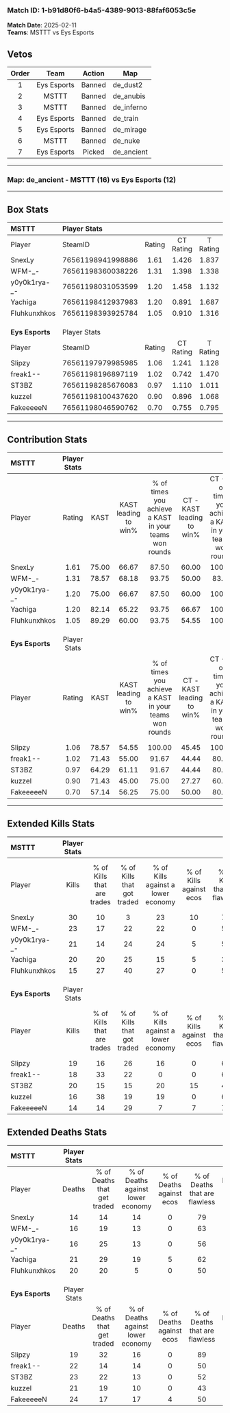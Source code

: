 ### Match ID: 1-b91d80f6-b4a5-4389-9013-88faf6053c5e  
**Match Date**: 2025-02-11  
**Teams**: MSTTT vs Eys Esports  

## Vetos  

| Order | Team | Action | Map |
| :---: | :--: | :----: | --- |
| 1 | Eys Esports | Banned | de_dust2 |
| 2 | MSTTT | Banned | de_anubis |
| 3 | MSTTT | Banned | de_inferno |
| 4 | Eys Esports | Banned | de_train |
| 5 | Eys Esports | Banned | de_mirage |
| 6 | MSTTT | Banned | de_nuke |
| 7 | Eys Esports | Picked | de_ancient |

---  

### **Map**: de_ancient - MSTTT (16) vs Eys Esports (12)  
---  

## Box Stats  

| **MSTTT**       | Player Stats      |        |           |          |       |       |       |         |        |      |     |
| :- | :- | :-: | :-: | :-: | :-: | :-: | :-: | :-: | :-: | :-: | :-: |
| Player          | SteamID           | Rating | CT Rating | T Rating | KAST  |  ADR  | Kills | Assists | Deaths | K/D  | HS% |
| SnexLy          | 76561198941998886 |  1.61  |   1.426   |  1.837   | 75.00 | 101.9 |  30   |    3    |   14   | 2.14 | 16  |
| WFM-_-          | 76561198360038226 |  1.31  |   1.398   |  1.338   | 78.57 | 78.1  |  23   |    5    |   16   | 1.44 | 56  |
| y0y0k1rya-_-    | 76561198031053599 |  1.20  |   1.458   |  1.132   | 75.00 | 72.6  |  21   |    5    |   16   | 1.31 | 57  |
| Yachiga         | 76561198412937983 |  1.20  |   0.891   |  1.687   | 82.14 | 92.8  |  20   |    7    |   21   | 0.95 | 75  |
| FIuhkunxhkos    | 76561198393925784 |  1.05  |   0.910   |  1.316   | 89.29 | 65.8  |  15   |   12    |   20   | 0.75 | 60  |
|                 |                   |        |           |          |       |       |       |         |        |      |     |
|                 |                   |        |           |          |       |       |       |         |        |      |     |
|                 |                   |        |           |          |       |       |       |         |        |      |     |
| **Eys Esports** | Player Stats      |        |           |          |       |       |       |         |        |      |     |
| Player          | SteamID           | Rating | CT Rating | T Rating | KAST  |  ADR  | Kills | Assists | Deaths | K/D  | HS% |
| Slipzy          | 76561197979985985 |  1.06  |   1.241   |  1.128   | 78.57 | 58.4  |  19   |    3    |   19   | 1.00 | 26  |
| freak1--        | 76561198196897119 |  1.02  |   0.742   |  1.470   | 71.43 | 84.0  |  18   |    9    |   22   | 0.82 | 66  |
| ST3BZ           | 76561198285676083 |  0.97  |   1.110   |  1.011   | 64.29 | 76.4  |  20   |    4    |   23   | 0.87 | 40  |
| kuzzel          | 76561198100437620 |  0.90  |   0.896   |  1.068   | 71.43 | 65.1  |  16   |    4    |   21   | 0.76 | 43  |
| FakeeeeeN       | 76561198046590762 |  0.70  |   0.755   |  0.795   | 57.14 | 70.2  |  14   |    5    |   24   | 0.58 | 57  |
---  

## Contribution Stats  

| **MSTTT**       | Player Stats |       |                      |                                                        |                           |                                                             |                          |                                                            |
| :- | :-: | :-: | :-: | :-: | :-: | :-: | :-: | :-: |
| Player          |    Rating    | KAST  | KAST leading to win% | % of times you achieve a KAST in your teams won rounds | CT - KAST leading to win% | CT - % of times you achieve a KAST in your teams won rounds | T - KAST leading to win% | T - % of times you achieve a KAST in your teams won rounds |
| SnexLy          |     1.61     | 75.00 |        66.67         |                         87.50                          |           60.00           |                           100.00                            |          72.73           |                           80.00                            |
| WFM-_-          |     1.31     | 78.57 |        68.18         |                         93.75                          |           50.00           |                            83.33                            |          83.33           |                           100.00                           |
| y0y0k1rya-_-    |     1.20     | 75.00 |        66.67         |                         87.50                          |           60.00           |                           100.00                            |          72.73           |                           80.00                            |
| Yachiga         |     1.20     | 82.14 |        65.22         |                         93.75                          |           66.67           |                           100.00                            |          64.29           |                           90.00                            |
| FIuhkunxhkos    |     1.05     | 89.29 |        60.00         |                         93.75                          |           54.55           |                           100.00                            |          64.29           |                           90.00                            |
|                 |              |       |                      |                                                        |                           |                                                             |                          |                                                            |
|                 |              |       |                      |                                                        |                           |                                                             |                          |                                                            |
|                 |              |       |                      |                                                        |                           |                                                             |                          |                                                            |
| **Eys Esports** | Player Stats |       |                      |                                                        |                           |                                                             |                          |                                                            |
| Player          |    Rating    | KAST  | KAST leading to win% | % of times you achieve a KAST in your teams won rounds | CT - KAST leading to win% | CT - % of times you achieve a KAST in your teams won rounds | T - KAST leading to win% | T - % of times you achieve a KAST in your teams won rounds |
| Slipzy          |     1.06     | 78.57 |        54.55         |                         100.00                         |           45.45           |                           100.00                            |          63.64           |                           100.00                           |
| freak1--        |     1.02     | 71.43 |        55.00         |                         91.67                          |           44.44           |                            80.00                            |          63.64           |                           100.00                           |
| ST3BZ           |     0.97     | 64.29 |        61.11         |                         91.67                          |           44.44           |                            80.00                            |          77.78           |                           100.00                           |
| kuzzel          |     0.90     | 71.43 |        45.00         |                         75.00                          |           27.27           |                            60.00                            |          66.67           |                           85.71                            |
| FakeeeeeN       |     0.70     | 57.14 |        56.25         |                         75.00                          |           50.00           |                            80.00                            |          62.50           |                           71.43                            |
---  

## Extended Kills Stats  

| **MSTTT**       | Player Stats |                            |                            |                                    |                         |                              |                                 |                                       |                    |           |
| :- | :-: | :-: | :-: | :-: | :-: | :-: | :-: | :-: | :-: | :-: |
| Player          |    Kills     | % of Kills that are trades | % of Kills that got traded | % of Kills against a lower economy | % of Kills against ecos | % of Kills that are flawless | % of Kills that are close duels | % of Kills that are assisted by flash | Pistol Round Kills | AWP Kills |
| SnexLy          |      30      |             10             |             3              |                 23                 |           10            |              73              |                3                |                   7                   |         11         |     0     |
| WFM-_-          |      23      |             17             |             22             |                 22                 |            0            |              52              |                4                |                   0                   |         0          |     3     |
| y0y0k1rya-_-    |      21      |             14             |             24             |                 24                 |            5            |              57              |               10                |                  14                   |         1          |     1     |
| Yachiga         |      20      |             20             |             25             |                 15                 |            5            |              35              |                5                |                  10                   |         0          |     1     |
| FIuhkunxhkos    |      15      |             27             |             40             |                 27                 |            0            |              53              |               13                |                   0                   |         0          |     2     |
|                 |              |                            |                            |                                    |                         |                              |                                 |                                       |                    |           |
|                 |              |                            |                            |                                    |                         |                              |                                 |                                       |                    |           |
|                 |              |                            |                            |                                    |                         |                              |                                 |                                       |                    |           |
| **Eys Esports** | Player Stats |                            |                            |                                    |                         |                              |                                 |                                       |                    |           |
| Player          |    Kills     | % of Kills that are trades | % of Kills that got traded | % of Kills against a lower economy | % of Kills against ecos | % of Kills that are flawless | % of Kills that are close duels | % of Kills that are assisted by flash | Pistol Round Kills | AWP Kills |
| Slipzy          |      19      |             16             |             26             |                 16                 |            0            |              63              |                5                |                   5                   |         11         |     1     |
| freak1--        |      18      |             33             |             22             |                 0                  |            0            |              67              |                6                |                   0                   |         0          |     6     |
| ST3BZ           |      20      |             15             |             15             |                 20                 |           15            |              45              |                5                |                  15                   |         1          |     0     |
| kuzzel          |      16      |             38             |             19             |                 19                 |            0            |              63              |                6                |                   0                   |         0          |     2     |
| FakeeeeeN       |      14      |             14             |             29             |                 7                  |            7            |              71              |                7                |                   0                   |         2          |     1     |
## Extended Deaths Stats  

| **MSTTT**       | Player Stats |                             |                                   |                          |                               |                            |                           |               |
| :- | :-: | :-: | :-: | :-: | :-: | :-: | :-: | :-: |
| Player          |    Deaths    | % of Deaths that get traded | % of Deaths against lower economy | % of Deaths against ecos | % of Deaths that are flawless | % of Deaths that are close | % of Deaths while blinded | Deaths to AWP |
| SnexLy          |      14      |             14              |                14                 |            0             |              79               |             7              |             7             |       1       |
| WFM-_-          |      16      |             19              |                13                 |            0             |              63               |             13             |             6             |       2       |
| y0y0k1rya-_-    |      16      |             25              |                13                 |            0             |              56               |             6              |             0             |       4       |
| Yachiga         |      21      |             29              |                19                 |            5             |              62               |             5              |             0             |       3       |
| FIuhkunxhkos    |      20      |             20              |                 5                 |            0             |              50               |             0              |            10             |       4       |
|                 |              |                             |                                   |                          |                               |                            |                           |               |
|                 |              |                             |                                   |                          |                               |                            |                           |               |
|                 |              |                             |                                   |                          |                               |                            |                           |               |
| **Eys Esports** | Player Stats |                             |                                   |                          |                               |                            |                           |               |
| Player          |    Deaths    | % of Deaths that get traded | % of Deaths against lower economy | % of Deaths against ecos | % of Deaths that are flawless | % of Deaths that are close | % of Deaths while blinded | Deaths to AWP |
| Slipzy          |      19      |             32              |                16                 |            0             |              89               |             0              |             0             |       4       |
| freak1--        |      22      |             14              |                14                 |            0             |              50               |             0              |             0             |       2       |
| ST3BZ           |      23      |             22              |                13                 |            0             |              52               |             4              |             0             |       3       |
| kuzzel          |      21      |             19              |                10                 |            0             |              43               |             10             |            14             |       2       |
| FakeeeeeN       |      24      |             17              |                17                 |            4             |              50               |             17             |            17             |       1       |

